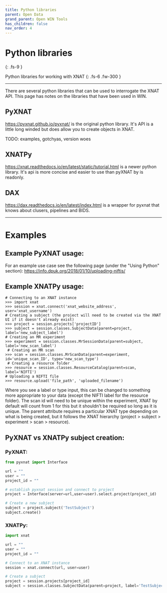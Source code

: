 ```yaml
---
title: Python libraries
parent: Open Data
grand_parent: Open WIN Tools
has_children: false
nav_order: 4
---
```



# Python libraries
{: .fs-9 }

Python libraries for working with XNAT
{: .fs-6 .fw-300 }

---


There are several python libraries that can be used to interrogate the XNAT API.  This page has notes on the libraries that have been used in WIN.

## PyXNAT

https://pyxnat.github.io/pyxnat/ is the original python library.  It's API is a little long winded but does allow you to create objects in XNAT.  

TODO: examples, gotchyas, version woes

## XNATPy

https://xnat.readthedocs.io/en/latest/static/tutorial.html is a newer python library.  It's api is more concise and easier to use than pyXNAT by is readonly.

## DAX

https://dax.readthedocs.io/en/latest/index.html is a wrapper for pyxnat that knows about clusers, pipelines and BIDS.

---

# Examples

## Example PyXNAT usage:

For an example use case see the following page (under the "Using Python" section): https://info.dpuk.org/2018/01/10/uploading-niftis/

## Example XNATPy usage:

```
# Connecting to an XNAT instance
>>> import xnat
>>> session = xnat.connect('xnat_website_address', user='xnat_username')
# Creating a subject (the project will need to be created via the XNAT UI if it doesn't already exist)
>>> project = session.projects['projectID']
>>> subject = session.classes.SubjectData(parent=project, label='new_subject_label')
# Creating an MR experiment
>>> experiment = session.classes.MrSessionData(parent=subject, label='new_scan_label')
 # Creating an MR scan
>>> scan = session.classes.MrScanData(parent=experiment, id='unique_scan_ID', type='new_scan_type')
 # Creating a resource folder
>>> resource = session.classes.ResourceCatalog(parent=scan, label='NIFTI')
# Uploading a NIFTI file
>>> resource.upload('file_path', 'uploaded_filename')
```

Where you see a label or type input, this can be changed to something more appropriate to your data (except the NIFTI label for the resource folder). The scan id will need to be unique within the experiment, XNAT by default will count from 1 for this but it shouldn't be required so long as it is unique. The parent attribute requires a particular XNAT type depending on what is being created, but it follows the XNAT hierarchy (project > subject > experiment > scan > resource).

## PyXNAT vs XNATPy subject creation:

### PyXNAT:

```python
from pyxnat import Interface

url = ""
user = ""
project_id = ""

# establish pyxnat session and connect to project
project = Interface(server=url,user=user).select.project(project_id)

# Create a new subject
subject = project.subject('TestSubject')
subject.create()
```

### XNATPy:

```python
import xnat

url = ""
user = ""
project_id = ""

# Connect to an XNAT instance
session = xnat.connect(url, user=user)

# Create a subject
project = session.projects[project_id]
subject = session.classes.SubjectData(parent=project, label='TestSubject')
```
